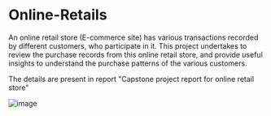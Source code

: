 # Online-Retails

An online retail store (E-commerce site) has various transactions recorded by different customers, who participate in it. This project undertakes to review the purchase records from this online retail store, and provide useful insights to understand the purchase patterns of the various customers.

The details are present in report "Capstone project report for online retail store" 

![image](https://github.com/Nadeem-Irfan/Online-Retails/assets/147504564/9da0233c-b7df-45db-bc19-265b9822c001)
